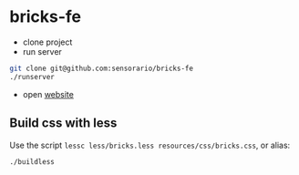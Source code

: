# bricks-fe

 - clone project
 - run server

 ```bash
 git clone git@github.com:sensorario/bricks-fe
 ./runserver
 ```

 - open [website](http://localhost:8081)

## Build css with less

Use the script `lessc less/bricks.less resources/css/bricks.css`, or alias:

```bash
./buildless
```
